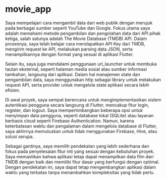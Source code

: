 # movie_app
Saya mempelajari cara mengambil data dari web publik dengan merujuk pada berbagai sumber seperti YouTube dan Google. Fokus utama saya adalah memahami metode pengambilan dan pengolahan data dari API pihak ketiga, salah satunya adalah The Movie Database (TMDB) API. Dalam prosesnya, saya telah belajar cara mendapatkan API Key dari TMDB, mengirim request ke API, melakukan parsing data JSON, serta menampilkannya dengan format yang sesuai di aplikasi Flutter.

Selain itu, saya juga mendalami penggunaan url_launcher untuk membuka tautan eksternal, seperti halaman media sosial atau sumber informasi tambahan, langsung dari aplikasi. Dalam hal manajemen state dan pengambilan data, saya menggunakan http sebagai library untuk melakukan request API, serta provider untuk mengelola state aplikasi secara lebih efisien.

Di awal proyek, saya sempat berencana untuk mengimplementasikan sistem autentikasi pengguna secara langsung di Flutter, mencakup fitur login, register, dan logout. Saya mempertimbangkan beberapa opsi untuk menyimpan data pengguna, seperti database lokal (SQLite) atau layanan berbasis cloud seperti Firebase Authentication. Namun, karena keterbatasan waktu dan pengalaman dalam mengelola database di Flutter, saya akhirnya memutuskan untuk tidak menggunakan Firebase, Hive, atau solusi serupa.

Sebagai gantinya, saya memilih pendekatan yang lebih sederhana dan fokus pada penyelesaian fitur inti yang sesuai dengan kebutuhan proyek. Saya memastikan bahwa aplikasi tetap dapat menampilkan data film dari TMDB dengan baik dan memiliki fitur dasar yang berfungsi dengan optimal. Dengan pendekatan ini, saya dapat tetap mengembangkan aplikasi dalam waktu yang terbatas tanpa menambahkan kompleksitas yang tidak perlu.
